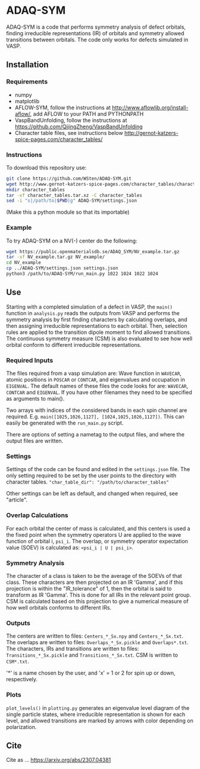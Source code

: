 # ADAQ-SYM
ADAQ-SYM is a code that performs symmetry analysis of defect orbitals,
finding irreducible representations (IR) of orbitals and symmetry allowed transitions between orbitals.
The code only works for defects simulated in VASP.

## Installation

### Requirements

* numpy
* matplotlib
* AFLOW-SYM, follow the instructions at http://www.aflowlib.org/install-aflow/, add AFLOW to your PATH and PYTHONPATH
* VaspBandUnfolding, follow the instructions at https://github.com/QijingZheng/VaspBandUnfolding
* Character table files, see instructions below http://gernot-katzers-spice-pages.com/character_tables/

### Instructions

To download this repository use:
```bash
git clone https://github.com/WSten/ADAQ-SYM.git
wget http://www.gernot-katzers-spice-pages.com/character_tables/character_tables.tar.xz
mkdir character_tables
tar -xf character_tables.tar.xz -C character_tables
sed -i "s|/path/to|$PWD|g" ADAQ-SYM/settings.json
```
(Make this a python module so that its importable)

### Example
To try ADAQ-SYM on a NV(-) center do the following:
```bash
wget https://public.openmaterialsdb.se/ADAQ_SYM/NV_example.tar.gz
tar -xf NV_example.tar.gz NV_example/
cd NV_example
cp ../ADAQ-SYM/settings.json settings.json
python3 /path/to/ADAQ-SYM/run_main.py 1022 1024 1022 1024
```

## Use

Starting with a completed simulation of a defect in VASP, the ```main()``` function in ```analysis.py``` reads the outputs from VASP and performs the symmetry analysis by first finding characters by calculating overlaps, and then assigning irreducible representations to each orbital. Then, selection rules are applied to the transition dipole moment to find allowed transitions.
The continuous symmetry measure (CSM) is also evaluated to see how well orbital conform to different irreducible representations.

### Required Inputs
The files required from a vasp simulation are:
Wave function in ```WAVECAR```, atomic positions in ```POSCAR``` or ```CONTCAR```, and eigenvalues and occupation in ```EIGENVAL```.
The default names of these files the code looks for are: ```WAVECAR```, ```CONTCAR``` and ```EIGENVAL```. If you have other filenames they need to be specified as arguments to main().

Two arrays with indices of the considered bands in each spin channel are required.
E.g. ```main([1025,1026,1127], [1024,1025,1026,1127])```. This can easily be generated with the ```run_main.py``` script.

There are options of setting a nametag to the output files, and where the output files are written.

### Settings
Settings of the code can be found and edited in the ```settings.json``` file.
The only setting required to be set by the user points to the directory with character tables.
```"char_table_dir": "/path/to/character_tables"```

Other settings can be left as default, and changed when required, see "article".

### Overlap Calculations
For each orbital the center of mass is calculated, and this centers is used a the fixed point when the symmetry operators U are applied to the wave function  of orbital i, ```psi_i```. The overlap, or symmetry operator expectation value (SOEV) is calculated as:
```<psi_i | U | psi_i>```.


### Symmetry Analysis
The character of a class is taken to be the average of the SOEVs of that class.
These characters are then projected on an IR 'Gamma', and if this projection is within the "IR_tolerance" of 1, then the orbital is said to transform as IR 'Gamma'.
This is done for all IRs in the relevant point group.
CSM is calculated based on this projection to give a numerical measure of how well orbitals conforms to different IRs.

### Outputs
The centers are written to files: ```Centers_*_Sx.npy``` and ```Centers_*_Sx.txt```.
The overlaps are written to files: ```Overlaps_*_Sx.pickle``` and ```Overlaps*.txt```.
The characters, IRs and transitions are written to files: ```Transitions_*_Sx.pickle``` and ```Transitions_*_Sx.txt```.
CSM is written to ```CSM*.txt```.

'*' is a name chosen by the user, and 'x' = 1 or 2 for spin up or down, respectively.

### Plots
```plot_levels()``` in ```plotting.py``` generates an eigenvalue level diagram of the single particle states,
where irreducible representation is shown for each level, and allowed transitions
are marked by arrows with color depending on polarization.

## Cite
Cite as ...
https://arxiv.org/abs/2307.04381
